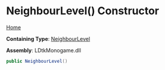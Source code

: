 # NeighbourLevel\(\) Constructor

[Home](../../../README.md)

**Containing Type**: [NeighbourLevel](../README.md)

**Assembly**: LDtkMonogame\.dll

```csharp
public NeighbourLevel()
```

